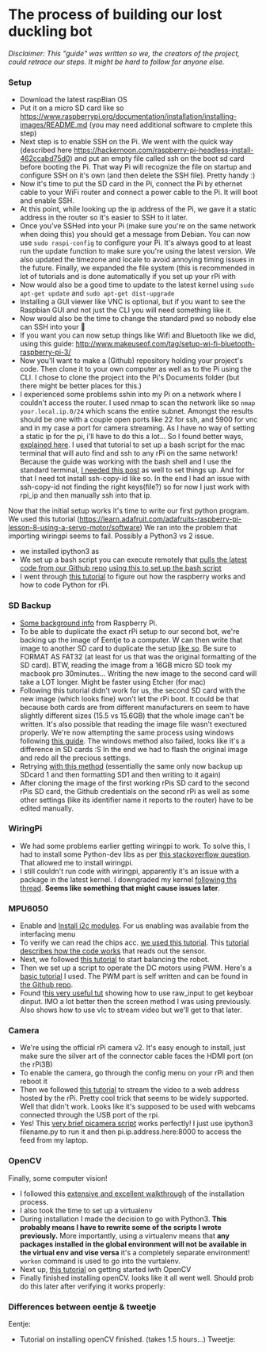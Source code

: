 # The process of building our lost duckling bot

*Disclaimer: This "guide" was written so we, the creators of the project, could retrace our steps. It might be hard to follow for anyone else.*

### Setup
* Download the latest raspBian OS
* Put it on a micro SD card like so https://www.raspberrypi.org/documentation/installation/installing-images/README.md (you may need additional software to cmplete this step)
* Next step is to enable SSH on the Pi. We went with the quick way (described here https://hackernoon.com/raspberry-pi-headless-install-462ccabd75d0) and put an empty file called ssh on the boot sd card before booting the Pi. That way Pi will recognize the file on startup and configure SSH on it's own (and then delete the SSH file). Pretty handy :)
* Now it's time to put the SD card in the Pi, connect the Pi by ethernet cable to your WiFi router and connect a power cable to the Pi. It will boot and enable SSH.
* At this point, while looking up the ip address of the Pi, we gave it a static address in the router so it's easier to SSH to it later.
* Once you've SSHed into your Pi (make sure you're on the same network when doing this) you should get a message from Debian. You can now use `sudo raspi-config` to configure your Pi. It's always good to at least run the update function to make sure you're using the latest version. We also updated the timezone and locale to avoid annoying timing issues in the future. Finally, we expanded the file system (this is recommended in  lot of tutorials and is done automatically if you set up your rPi with 
* Now would also be a good time to update to the latest kernel using `sudo apt-get update` and `sudo apt-get dist-upgrade`
* Installing a GUI viewer like VNC is optional, but if you want to see the Raspbian GUI and not just the CLI you will need something like it.
* Now would also be the time to change the standard pwd so nobody else can SSH into your 🍰
* If you want you can now setup things like Wifi and Bluetooth like we did, using this guide: http://www.makeuseof.com/tag/setup-wi-fi-bluetooth-raspberry-pi-3/
* Now you'll want to make a (Github) repository holding your project's code. Then clone it to your own computer as well as to the Pi using the CLI. I chose to clone the project into the Pi's Documents folder (but there might be better places for this.)
* I experienced some problems sshin into my Pi on a network where I couldn't access the router. I used nmap to scan the network like so `nmap your.local.ip.0/24` which scans the entire subnet. Amongst the results should be one with a couple open ports like 22 for ssh, and 5900 for vnc and in my case a port for camera streaming. As I have no way of setting a static ip for the pi, i'll have to do this a lot... So I found better ways, [explained here](https://serialized.net/2013/04/headless_rpi/). I used that tutorial to set up a bash script for the mac terminal that will auto find and ssh to any rPi on the same network! Because the guide was working with the bash shell and I use the standard terminal, [I needed this post](https://stackoverflow.com/questions/8967843/how-do-i-create-a-bash-alias) as well to set things up. And for that I need tot install ssh-copy-id like so. In the end I had an issue with ssh-copy-id not finding the right keys(file?) so for now I just work with rpi_ip and then manually ssh into that ip.

Now that the initial setup works it's time to write our first python program. We used this tutorial (https://learn.adafruit.com/adafruits-raspberry-pi-lesson-8-using-a-servo-motor/software)
We ran into the problem that importing wiringpi seems to fail. Possibly a Python3 vs 2 issue.
* we installed ipython3 as
* We set up a bash script you can execute remotely that [pulls the latest code from our Github repo](https://stackoverflow.com/questions/17099564/make-a-shell-script-to-update-3-git-repos) [using this to set up the bash script](http://www.circuitbasics.com/how-to-write-and-run-a-shell-script-on-the-raspberry-pi/)
* I went through [this tutorial](https://learn.sparkfun.com/tutorials/raspberry-gpio) to figure out how the raspberry works and how to code Python for rPi.

### SD Backup
* [Some background info](https://www.raspberrypi.org/documentation/linux/filesystem/backup.md) from Raspberry Pi.
* To be able to duplicate the exact rPi setup to our second bot, we're backing up the image of Eentje to a computer. W can then write that image to another SD card to duplicate the setup [like so](https://computers.tutsplus.com/articles/how-to-clone-raspberry-pi-sd-cards-using-the-command-line-in-os-x--mac-59911). Be sure to FORMAT AS FAT32 (at least for us that was the original formatting of the SD card). BTW, reading the image from a 16GB micro SD took my macbook pro 30minutes... Writing the new image to the second card will take a LOT longer. Might be faster using Etcher (for mac)
* Following this tutorial didn't work for us, the second SD card with the new image (which looks fine) won't let the rPi boot. It could be that because both cards are from different manufacturers en seem to have slightly different sizes (15.5 vs 15.6GB) that the whole image can't be written. It's also possible that reading the image file wasn't exectured properly. We're now attempting the same process using windows following [this guide](http://lifehacker.com/how-to-clone-your-raspberry-pi-sd-card-for-super-easy-r-1261113524). The windows method also failed, looks like it's a difference in SD cards :S
In the end we had to flash the original image and redo all the precious settings.
* Retrying [with this method](sudo%20dd%20if=/dev/disk2%20of=~/eentje.dmg) (essentially the same only now backup up SDcard 1 and then formatting SD1 and then writing to it again)
* After cloning the image of the first working rPis SD card to the second rPis SD card, the Github credentials on the second rPi as well as some other settings (like its identifier name it reports to the router) have to be edited manually.

### WiringPi
* We had some problems earlier getting wiringpi to work. To solve this, I had to install some Python-dev libs as per [this stackoverflow question](https://stackoverflow.com/questions/21530577/fatal-error-python-h-no-such-file-or-directory). That allowed me to install wiringpi.
* I still couldn't run code with wiringpi, apparently it's an issue with a package in the latest kernel. I downgraded my kernel [following ths thread](https://www.raspberrypi.org/forums/viewtopic.php?f=28&t=182191). **Seems like something that might cause issues later**.

### MPU6050
* Enable and [Install i2c modules](https://learn.sparkfun.com/tutorials/raspberry-pi-spi-and-i2c-tutorial). For us enabling was available from the interfacing menu
* To verify we can read the chips acc. [we used this tutorial](https://www.sunfounder.com/learn/sensor-kit-v2-0-for-raspberry-pi-b-plus/lesson-32-mpu6050-gyro-acceleration-sensor-sensor-kit-v2-0-for-b-plus.html). This [tutorial describes how the code works](http://blog.bitify.co.uk/2013/11/reading-data-from-mpu-6050-on-raspberry.html) that reads out the sensor.
* Next, we followed [this tutorial](http://www.instructables.com/id/Building-a-segway-in-Raspberry-Pi/) to start balancing the robot.
* Then we set up a script to operate the DC motors using PWM. Here's a [basic tutorial](http://www.instructables.com/id/Raspberry-PI-L298N-Dual-H-Bridge-DC-Motor/) I used. The PWM part is self written and can be found in [the Github repo](https://github.com/Razpudding/rpi-duckling/blob/master/pwmDC.py).
* Found t[his very useful tut](https://www.hackster.io/Sam_ashu/simple-pi-robot-8270b5) showing how to use raw_input to get keyboar dinput. IMO a lot better then the screen method I was using previously. Also shows how to use vlc to stream video but we'll get to that later.

### Camera
* We're using the official rPi camera v2. It's easy enough to install, just make sure the silver art of the connector cable faces the HDMI port (on the rPi3B)
* To enable the camera, go through the config menu on your rPi and then reboot it
* Then we followed [this tutorial](http://www.instructables.com/id/Raspberry-Pi-remote-webcam/) to stream the video to a web address hosted by the rPi. Pretty cool trick that seems to be widely supported. Well that didn't work. Looks like it's supposed to be used with webcams connected through the USB port of the rpi.
* Yes! This [very brief picamera script](https://picamera.readthedocs.io/en/release-1.13/recipes2.html#web-streaming) works perfectly! I just use ipython3 filename.py to run it and then pi.ip.address.here:8000 to access the feed from my laptop.

### OpenCV
Finally, some computer vision!
* I followed this [extensive and excellent walkthrough](http://www.pyimagesearch.com/2016/04/18/install-guide-raspberry-pi-3-raspbian-jessie-opencv-3/) of the installation process.
* I also took the time to set up a virtualenv
* During installation I made the decision to go with Python3. **This probably means I have to rewrite some of the scripts I wrote previously.** More importantly, using a virtualenv means that **any packages installed in the global environment will not be available in the virtual env and vise versa** it's a completely separate environment! `workon` command is used to go into the vurtalenv.
* Next up, [this tutorial](http://www.pyimagesearch.com/2015/03/30/accessing-the-raspberry-pi-camera-with-opencv-and-python/) on getting started iwth OpenCV
* Finally finished installing openCV. looks like it all went well. Should prob do this later after verifying it works properly: 

### Differences between eentje & tweetje
Eentje:
* Tutorial on installing openCV finished. (takes 1.5 hours...)
Tweetje:
